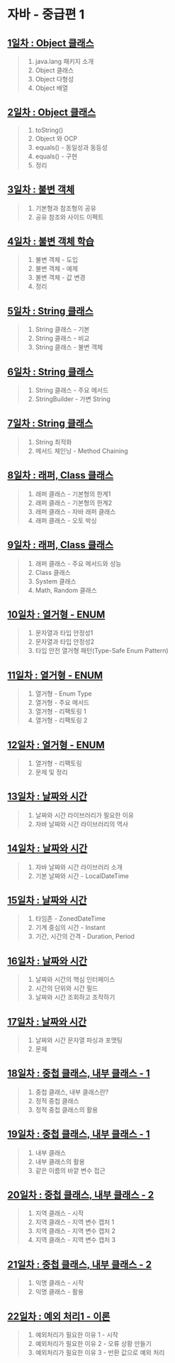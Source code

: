 # 자바 - 중급편 1

## [1일차 : Object 클래스](https://github.com/LegdayDev/Java-Middle-1/blob/master/src/resources/md/day01.md)
> 1. java.lang 패키지 소개
> 2. Object 클래스
> 3. Object 다형성
> 4. Object 배열

## [2일차 : Object 클래스](https://github.com/LegdayDev/Java-Middle-1/blob/master/src/md/day02.md)
> 1. toString()
> 2. Object 와 OCP
> 3. equals() - 동일성과 동등성
> 4. equals() - 구현
> 5. 정리

## [3일차 : 불변 객체](https://github.com/LegdayDev/Java-Middle-1/blob/master/src/md/day03.md)
> 1. 기본형과 참조형의 공유
> 2. 공유 참조와 사이드 이펙트

## [4일차 : 불변 객체 학습](https://github.com/LegdayDev/Java-Middle-1/blob/master/src/md/day04.md)
> 1. 불변 객체 - 도입
> 2. 불변 객체 - 예제
> 3. 불변 객체 - 값 변경
> 4. 정리

## [5일차 : String 클래스](https://github.com/LegdayDev/Java-Middle-1/blob/master/src/md/day05.md)
> 1. String 클래스 - 기본
> 2. String 클래스 - 비교
> 3. String 클래스 - 불변 객체

## [6일차 : String 클래스](https://github.com/LegdayDev/Java-Middle-1/blob/master/src/md/day06.md)
> 1. String 클래스 - 주요 메서드 
> 2. StringBuilder - 가변 String

## [7일차 : String 클래스](https://github.com/LegdayDev/Java-Middle-1/blob/master/src/md/day07.md)
> 1. String 최적화
> 2. 메서드 체인닝 - Method Chaining

## [8일차 : 래퍼, Class 클래스](https://github.com/LegdayDev/Java-Middle-1/blob/master/src/md/day08.md)
> 1. 래퍼 클래스 - 기본형의 한계1
> 2. 래퍼 클래스 - 기본형의 한계2
> 3. 래퍼 클래스 - 자바 래퍼 클래스
> 4. 래퍼 클래스 - 오토 박싱

## [9일차 : 래퍼, Class 클래스](https://github.com/LegdayDev/Java-Middle-1/blob/master/src/md/day09.md)
> 1. 래퍼 클래스 - 주요 메서드와 성능
> 2. Class 클래스
> 3. System 클래스 
> 4. Math, Random 클래스

## [10일차 : 열거형 - ENUM](https://github.com/LegdayDev/Java-Middle-1/blob/master/src/md/day10.md)
> 1. 문자열과 타입 안정성1
> 2. 문자열과 타입 안정성2
> 3. 타입 안전 열거형 패턴(Type-Safe Enum Pattern)

## [11일차 : 열거형 - ENUM](https://github.com/LegdayDev/Java-Middle-1/blob/master/src/md/day11.md)
> 1. 열거형 - Enum Type
> 2. 열거형 - 주요 메서드
> 3. 열거형 - 리팩토링 1
> 4. 열거형 - 리팩토링 2

## [12일차 : 열거형 - ENUM](https://github.com/LegdayDev/Java-Middle-1/blob/master/src/md/day12.md)
> 1. 열거형 - 리팩토링
> 2. 문제 및 정리

## [13일차 : 날짜와 시간](https://github.com/LegdayDev/Java-Middle-1/blob/master/src/md/day13.md)
> 1. 날짜와 시간 라이브러리가 필요한 이유
> 2. 자바 날짜와 시간 라이브러리의 역사

## [14일차 : 날짜와 시간](https://github.com/LegdayDev/Java-Middle-1/blob/master/src/md/day14.md)
> 1. 자바 날짜와 시간 라이브러리 소개
> 2. 기본 날짜와 시간 - LocalDateTime

## [15일차 : 날짜와 시간](https://github.com/LegdayDev/Java-Middle-1/blob/master/src/md/day15.md)
> 1. 타임존 - ZonedDateTime
> 2. 기계 중심의 시간 - Instant
> 3. 기간, 시간의 간격 - Duration, Period

## [16일차 : 날짜와 시간](https://github.com/LegdayDev/Java-Middle-1/blob/master/src/md/day16.md)
> 1. 날짜와 시간의 핵심 인터페이스
> 2. 시간의 단위와 시간 필드
> 3. 날짜와 시간 조회하고 조작하기

## [17일차 : 날짜와 시간](https://github.com/LegdayDev/Java-Middle-1/blob/master/src/md/day17.md)
> 1. 날짜와 시간 문자열 파싱과 포맷팅
> 2. 문제

## [18일차 : 중첩 클래스, 내부 클래스 - 1](https://github.com/LegdayDev/Java-Middle-1/blob/master/src/md/day18.md)
> 1. 중첩 클래스, 내부 클래스란?
> 2. 정적 중첩 클래스
> 3. 정적 중첩 클래스의 활용

## [19일차 : 중첩 클래스, 내부 클래스 - 1](https://github.com/LegdayDev/Java-Middle-1/blob/master/src/md/day19.md)
> 1. 내부 클래스
> 2. 내부 클래스의 활용
> 3. 같은 이름의 바깥 변수 접근

## [20일차 : 중첩 클래스, 내부 클래스 - 2](https://github.com/LegdayDev/Java-Middle-1/blob/master/src/md/day20.md)
> 1. 지역 클래스 - 시작
> 2. 지역 클래스 - 지역 변수 캡처 1
> 3. 지역 클래스 - 지역 변수 캡처 2
> 4. 지역 클래스 - 지역 변수 캡처 3

## [21일차 : 중첩 클래스, 내부 클래스 - 2](https://github.com/LegdayDev/Java-Middle-1/blob/master/src/md/day21.md)
> 1. 익명 클래스 - 시작
> 2. 익명 클래스 - 활용

## [22일차 : 예외 처리1 - 이론](https://github.com/LegdayDev/Java-Middle-1/blob/master/src/md/day22.md)
> 1. 예외처리가 필요한 이유 1 - 시작
> 2. 예외처리가 필요한 이유 2 - 오류 상황 만들기
> 3. 예외처리가 필요한 이유 3 - 반환 값으로 예외 처리